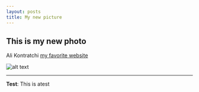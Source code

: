 ```yaml
---
layout: posts
title: My new picture
---
```


## This is my new photo
Ali Kontratchi
[my favorite website](http://www.dijikala.com)



![alt text](C:\git\Alikontratchi.github.io\assets\images "My picture")

---
**Test**: This is atest
